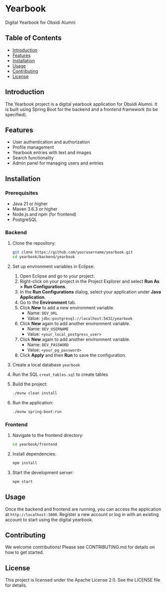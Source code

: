 # Yearbook

Digital Yearbook for Obsidi Alumni

## Table of Contents

- [Introduction](#introduction)
- [Features](#features)
- [Installation](#installation)
- [Usage](#usage)
- [Contributing](#contributing)
- [License](#license)

## Introduction

The Yearbook project is a digital yearbook application for Obsidi Alumni. It is built using Spring Boot for the backend and a frontend framework (to be specified).

## Features

- User authentication and authorization
- Profile management
- Yearbook entries with text and images
- Search functionality
- Admin panel for managing users and entries

## Installation

### Prerequisites

- Java 21 or higher
- Maven 3.6.3 or higher
- Node.js and npm (for frontend)
- PostgreSQL

### Backend

1. Clone the repository:
    ```sh
    git clone https://github.com/yourusername/yearbook.git
    cd yearbook/backend/yearbook
    ````

3. Set up environment variables in Eclipse:
    1. Open Eclipse and go to your project.
    2. Right-click on your project in the Project Explorer and select **Run As > Run Configurations**.
    3. In the **Run Configurations** dialog, select your application under **Java Application**.
    4. Go to the **Environment** tab.
    5. Click **New** to add a new environment variable.
        - Name: `DEV_URL`
        - Value: `jdbc:postgresql://localhost:5432/yearbook`
    6. Click **New** again to add another environment variable.
        - Name: `DEV_USERNAME`
        - Value: `<your_local_postgress_user>`
    7. Click **New** again to add another environment variable.
        - Name: `DEV_PASSWORD`
        - Value: `<your_pg_password>`
    8. Click **Apply** and then **Run** to save the configuration.

4. Create a local database `yearbook`

5. Run the SQL `creat_tables.sql` to create tables

6. Build the project:
    ```sh
    ./mvnw clean install
    ```

7. Run the application:
    ```sh
    ./mvnw spring-boot:run
    ```

### Frontend

1. Navigate to the frontend directory:
    ```sh
    cd yearbook/frontend
    ```

2. Install dependencies:
    ```sh
    npm install
    ```

3. Start the development server:
    ```sh
    npm start
    ```

## Usage

Once the backend and frontend are running, you can access the application at `http://localhost:3000`. Register a new account or log in with an existing account to start using the digital yearbook.

## Contributing

We welcome contributions! Please see CONTRIBUTING.md for details on how to get started.

## License

This project is licensed under the Apache License 2.0. See the LICENSE file for details.
